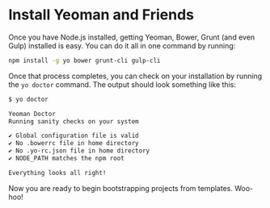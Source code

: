 # Install Yeoman and Friends
Once you have Node.js installed, getting Yeoman, Bower, Grunt (and even Gulp) installed is easy. You can do it all in one command by running:

```bash
npm install -g yo bower grunt-cli gulp-cli
```

Once that process completes, you can check on your installation by running the `yo doctor` command. The output should look something like this:

```bash
$ yo doctor

Yeoman Doctor
Running sanity checks on your system

✔ Global configuration file is valid
✔ No .bowerrc file in home directory
✔ No .yo-rc.json file in home directory
✔ NODE_PATH matches the npm root

Everything looks all right!
```

Now you are ready to begin bootstrapping projects from templates. Woo-hoo!